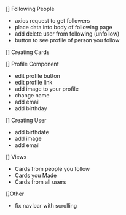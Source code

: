 [] Following People
- axios request to get followers 
- place data into body of following page
- add delete user from following (unfollow)
- button to see profile of person you follow 

[] Creating Cards

[] Profile Component
- edit profile button 
- edit profile link 
- add image to your profile 
- change name 
- add email 
- add birthday

[] Creating User
- add birthdate 
- add image 
- add email 

[] Views
- Cards from people you follow
- Cards you Made
- Cards from all users 

[]Other
- fix nav bar with scrolling 
